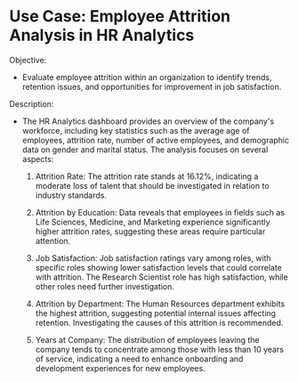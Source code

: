 # Use Case: Employee Attrition Analysis in HR Analytics

Objective:
- Evaluate employee attrition within an organization to identify trends, retention issues, and opportunities for improvement in job satisfaction.

Description:
- The HR Analytics dashboard provides an overview of the company's workforce, including key statistics such as the average age of employees, attrition rate, number of active employees, and demographic data on gender and marital status. The analysis focuses on several aspects:

  1. Attrition Rate: The attrition rate stands at 16.12%, indicating a moderate loss of talent that should be investigated in relation to industry standards.
  
  2. Attrition by Education: Data reveals that employees in fields such as Life Sciences, Medicine, and Marketing experience significantly higher attrition rates, suggesting these areas require particular attention.
  
  3. Job Satisfaction: Job satisfaction ratings vary among roles, with specific roles showing lower satisfaction levels that could correlate with attrition. The Research Scientist role has high satisfaction, while other roles need further investigation.
  
  4. Attrition by Department: The Human Resources department exhibits the highest attrition, suggesting potential internal issues affecting retention. Investigating the causes of this attrition is recommended.
  
  5. Years at Company: The distribution of employees leaving the company tends to concentrate among those with less than 10 years of service, indicating a need to enhance onboarding and development experiences for new employees.
